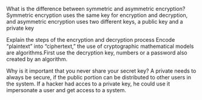 What is the difference between symmetric and asymmetric encryption?
Symmetric encryption uses the same key for encryption and decryption,
and asymmetric encryption uses two different keys, a public key and a private key

Explain the steps of the encryption and decryption process
Encode “plaintext” into “ciphertext,” 
the use of cryptographic mathematical models are algorithms.First use the decryption key,
numbers or a password also created by an algorithm.

Why is it important that you never share your secret key?
A private needs to always be secure, if the public
portion can be distributed to other users in the system. If a hacker had acces to a private key,
he could use it impersonate a user and get access to a system.
